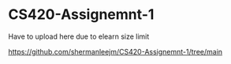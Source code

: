 # CS420-Assignemnt-1
Have to upload here due to elearn size limit

https://github.com/shermanleejm/CS420-Assignemnt-1/tree/main
